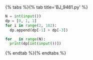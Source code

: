 {% tabs %}{% tab title='BJ_9461.py' %}

```py
N = int(input())
dp = [0, 1, 1]
for i in range(2, 102):
  dp.append(dp[-1] + dp[-3])

for _ in range(N):
  print(dp[int(input())])
```

{% endtab %}{% endtabs %}
